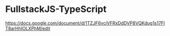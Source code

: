 # FullstackJS-TypeScript

https://docs.google.com/document/d/1TZJF6vciVFRxDdDVP8VQKdug1s17FIT8arHhIOLXPhM/edit
